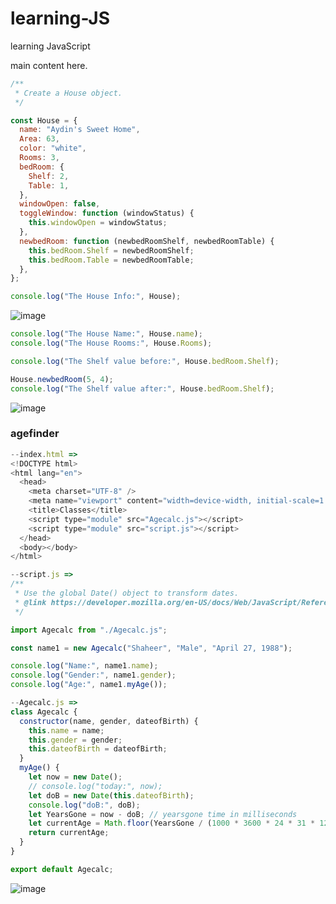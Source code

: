 # learning-JS
learning JavaScript

main content here.

```js
/**
 * Create a House object.
 */

const House = {
  name: "Aydin's Sweet Home",
  Area: 63,
  color: "white",
  Rooms: 3,
  bedRoom: {
    Shelf: 2,
    Table: 1,
  },
  windowOpen: false,
  toggleWindow: function (windowStatus) {
    this.windowOpen = windowStatus;
  },
  newbedRoom: function (newbedRoomShelf, newbedRoomTable) {
    this.bedRoom.Shelf = newbedRoomShelf;
    this.bedRoom.Table = newbedRoomTable;
  },
};

console.log("The House Info:", House);
```
![image](https://user-images.githubusercontent.com/49828191/111854945-661cf800-8922-11eb-8305-978863e2c297.png)



```js
console.log("The House Name:", House.name);
console.log("The House Rooms:", House.Rooms);

console.log("The Shelf value before:", House.bedRoom.Shelf);

House.newbedRoom(5, 4);
console.log("The Shelf value after:", House.bedRoom.Shelf);
```
![image](https://user-images.githubusercontent.com/49828191/111855001-9cf30e00-8922-11eb-99c4-4368096ca192.png)

### agefinder
```js
--index.html =>
<!DOCTYPE html>
<html lang="en">
  <head>
    <meta charset="UTF-8" />
    <meta name="viewport" content="width=device-width, initial-scale=1.0" />
    <title>Classes</title>
    <script type="module" src="Agecalc.js"></script>
    <script type="module" src="script.js"></script>
  </head>
  <body></body>
</html>

--script.js =>
/**
 * Use the global Date() object to transform dates.
 * @link https://developer.mozilla.org/en-US/docs/Web/JavaScript/Reference/Global_Objects/Date
 */

import Agecalc from "./Agecalc.js";

const name1 = new Agecalc("Shaheer", "Male", "April 27, 1988");

console.log("Name:", name1.name);
console.log("Gender:", name1.gender);
console.log("Age:", name1.myAge());

--Agecalc.js =>
class Agecalc {
  constructor(name, gender, dateofBirth) {
    this.name = name;
    this.gender = gender;
    this.dateofBirth = dateofBirth;
  }
  myAge() {
    let now = new Date();
    // console.log("today:", now);
    let doB = new Date(this.dateofBirth);
    console.log("doB:", doB);
    let YearsGone = now - doB; // yearsgone time in milliseconds
    let currentAge = Math.floor(YearsGone / (1000 * 3600 * 24 * 31 * 12));
    return currentAge;
  }
}

export default Agecalc;
```
![image](https://user-images.githubusercontent.com/49828191/111856924-64f1c800-892e-11eb-910b-629a4ec576fe.png)

